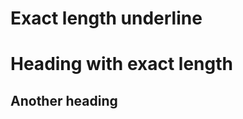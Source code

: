 # Exact length underline

Heading with exact length
=========================

Another heading
---------------
